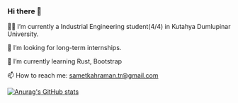 ### Hi there 👋

<!--
**Tequlas/tequlas** is a ✨ _special_ ✨ repository because its `README.md` (this file) appears on your GitHub profile.

Here are some ideas to get you started:

- 🔭 I’m currently working on ...
- 
- 👯 I’m looking to collaborate on ...
- 🤔 I’m looking for help with ...
- 💬 Ask me about ...
- 📫 How to reach me: ...
- 😄 Pronouns: ...
- ⚡ Fun fact: ...
-->
👨‍🎓 I’m currently a Industrial Engineering student(4/4) in Kutahya Dumlupinar University.

🚨 I’m looking for long-term internships.

🌱 I’m currently learning Rust, Bootstrap

📫 How to reach me: sametkahraman.tr@gmail.com

[![Anurag's GitHub stats](https://github-readme-stats.vercel.app/api?username=tequlas)](https://github.com/anuraghazra/github-readme-stats)
